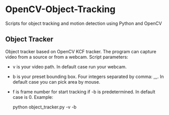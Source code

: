 # OpenCV-Object-Tracking
Scripts for object tracking and motion detection using Python and OpenCV

## Object Tracker

Object tracker based on OpenCV KCF tracker. The program can capture video from a source or from a webcam.
Script parameters:
- v is your video path. In default case run your webcam.
- b is your preset bounding box. Four integers separated by comma: <x-coordinate of top left corner>,<y-coordinate of top left corner>,<width>,<height>. In default case you can pick area by mouse.
- f is frame number for start tracking if -b is predetermined. In default case is 0.
Example:

  python object_tracker.py -v <YOUR VIDEO> -b

  
